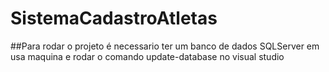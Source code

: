 # SistemaCadastroAtletas

##Para rodar o projeto é necessario ter um banco de dados SQLServer em usa maquina e rodar o comando update-database no visual studio
